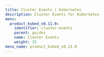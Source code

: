 ```yaml
---
title: Cluster Events | Kubernetes
description: Cluster Events for Kubernetes
menu:
  product_kubed_v0.11.0:
    identifier: cluster-events
    parent: guides
    name: Cluster Events
    weight: 15
menu_name: product_kubed_v0.11.0
---
```



